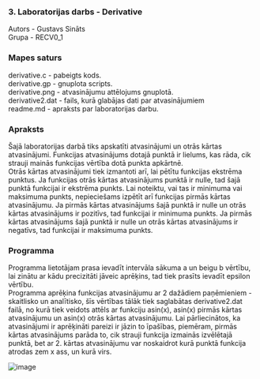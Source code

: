 ### 3. Laboratorijas darbs - Derivative  
Autors - Gustavs Sināts  
Grupa - RECV0_1
### Mapes saturs  
derivative.c - pabeigts kods.   
derivative.gp - gnuplota scripts.  
derivative.png - atvasinājumu attēlojums gnuplotā.  
derivative2.dat - fails, kurā glabājas dati par atvasinājumiem   
readme.md - apraksts par laboratorijas darbu. 

  

### Apraksts  
Šajā laboratorijas darbā tiks apskatīti atvasinājumi un otrās kārtas atvasinājumi.
Funkcijas atvasinājums dotajā punktā ir lielums, kas rāda, cik strauji mainās funkcijas vērtība dotā punkta apkārtnē.  
Otrās kārtas atvasinājumi tiek izmantoti arī, lai pētītu funkcijas ekstrēma punktus. Ja funkcijas otrās kārtas atvasinājums punktā ir nulle, tad šajā punktā funkcijai ir ekstrēma punkts. Lai noteiktu, vai tas ir minimuma vai maksimuma punkts, nepieciešams izpētīt arī funkcijas pirmās kārtas atvasinājumu. Ja pirmās kārtas atvasinājums šajā punktā ir nulle un otrās kārtas atvasinājums ir pozitīvs, tad funkcijai ir minimuma punkts. Ja pirmās kārtas atvasinājums šajā punktā ir nulle un otrās kārtas atvasinājums ir negatīvs, tad funkcijai ir maksimuma punkts.


### Programma  
Programma lietotājam prasa ievadīt intervāla sākuma a un beigu b vērtību, lai zinātu ar kādu precizitāti jāveic aprēķins, tad tiek prasīts ievadīt epsilon vērtību.  
Programma aprēķina funkcijas atvasinājumu ar 2 dažādiem paņēmieniem - skaitlisko un analītisko, šīs vērtības tālāk tiek saglabātas derivative2.dat failā, no kurā tiek veidots attēls ar funkciju asin(x), asin(x) pirmās kārtas atvasinājumu un asin(x) otrās kārtas atvasinājumu. Lai pārliecinātos, ka atvasinājumi ir aprēķināti pareizi ir jāzin to īpašības, piemēram, pirmās kārtas atvasinājums parāda to, cik strauji funkcija izmainās izvēlētajā punktā, bet ar 2. kārtas atvasinājumu var noskaidrot kurā punktā funkcija atrodas zem x ass, un kurā virs.
  

    
![image](https://github.com/GustavsSinats/RTR105_2023_01/assets/144107004/6c75a67b-dd72-4382-9fc0-c0daa9b5f3fb)

